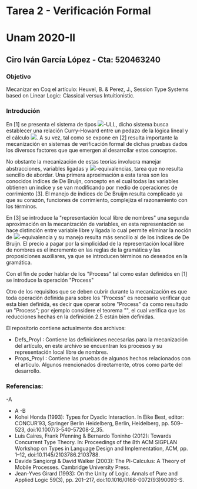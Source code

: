 # Tarea 2 - Verificación Formal 
# Unam 2020-II
## Ciro Iván García López - Cta: 520463240

### Objetivo

Mecanizar en Coq el artículo: Heuvel, B. & Perez, J., Session Type Systems based on Linear Logic: Classical versus Intuitionistic. 

### Introdución

En [1] se presenta el sistema de tipos <img src="https://render.githubusercontent.com/render/math?math= \pi)">-ULL, dicho sistema busca establecer una relación Curry-Howard entre un pedazo de la lógica lineal y el cálculo <img src="https://render.githubusercontent.com/render/math?math=\pi )">. A su vez, tal como se expone en [2] resulta importante la mecanización en sistemas de verificación formal de dichas pruebas dados los diversos factores que que emergen al desarrollar estos conceptos. 

No obstante la mecanización de estas teorías involucra manejar abstracciones, variables ligadas y <img src="https://render.githubusercontent.com/render/math?math=\alpha)">-equivalencias, tarea que no resulta sencillo de abordar. Una primera aproximación a esta tarea son los conocidos índices de De Bruijn, concepto en el cual todas las variables obtienen un indice y se van modificando por medio de operaciones de corrimiento [3]. El manejo de índices de De Bruijm resulta complicado ya que su corazón, funciones de corrimiento, complejiza el razonamiento con los términos.

En [3] se introduce la "representación local libre de nombres" una segunda aproximación en la mecanización de variables, en esta representación se hace distinción entre variable libre y ligada lo cual permite eliminar la noción de <img src="https://render.githubusercontent.com/render/math?math=\alpha)">-equivalencia y su manejo resulta más sencillo al de los índices de De Bruijn. El precio a pagar por la simplicidad de la representación local libre de nombres es el incremento en las reglas de la gramática y las proposiciones auxiliares, ya que se introducen términos no deseados en la gramática. 


Con el fin de poder hablar de los "Process" tal como estan definidos en [1] se introduce la operación "Process"


Otro de los requisitos que se deben cubrir durante la mecanización es que toda operación definida para sobre los "Process" es necesario verificar que esta bien definida, es decir que operar sobre "Process" da como resultado un "Process"; por ejemplo considere el teorema "", el cual verifica que las reducciones hechas en la definición 2.5 están bien definidas.

 


El repositorio contiene actualmente dos archivos:

- Defs_ProyI : Contiene las definiciones necesarias para la mecanización del artículo, en este archivo se encuentran los procesos y su representación local libre de nombres.
- Props_ProyI : Contiene las pruebas de algunos hechos relacionados con el artículo. Algunos mencionados directamente, otros como parte del desarrollo. 

### Referencias: 
-A
- A
-B
- Kohei Honda (1993): Types for Dyadic Interaction. In Eike Best, editor: CONCUR’93, Springer Berlin Heidelberg, Berlin, Heidelberg, pp. 509–523, doi:10.1007/3-540-57208-2_35.
- Luís Caires, Frank Pfenning & Bernardo Toninho (2012): Towards Concurrent Type Theory. In: Proceedings of the 8th ACM SIGPLAN Workshop on Types in Language Design and Implementation, ACM, pp. 1–12, doi:10.1145/2103786.2103788.
- Davide Sangiorgi & David Walker (2003): The Pi-Calculus: A Theory of Mobile Processes. Cambridge University Press.
- Jean-Yves Girard (1993): On the Unity of Logic. Annals of Pure and Applied Logic 59(3), pp. 201–217, doi:10.1016/0168-0072(93)90093-S.
